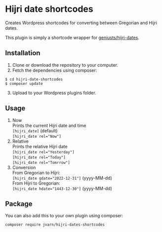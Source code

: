 # Hijri date shortcodes
Creates Wordpress shortcodes for converting between Gregorian and Hijri dates.

This plugin is simply a shortcode wrapper for [geniusts/hijri-dates](https://packagist.org/packages/geniusts/hijri-dates).

## Installation
1. Clone or download the repository to your computer.
2. Fetch the dependencies using composer:
```
$ cd hijri-date-shortcodes
$ composer update
```
3. Upload to your Wordpress plugins folder.

## Usage
1. Now\
Prints the current Hijri date and time\
`[hijri_date]` (default)\
`[hijri_date rel="Now"]`
2. Relative\
Prints the relative Hijri date\
`[hijri_date rel="Yesterday"]`\
`[hijri_date rel="Today"]`\
`[hijri_date rel="Tomrrow"]`
3. Conversion\
From Gregorian to Hijri:\
`[hijri_date gdate="2022-12-31"]` (yyyy-MM-dd)\
From Hijri to Gregorian:\
`[hijri_date hdate="1443-12-30"]` (yyyy-MM-dd)

## Package
You can also add this to your own plugin using composer:
```
composer require jvarn/hijri-dates-shortcodes
```
